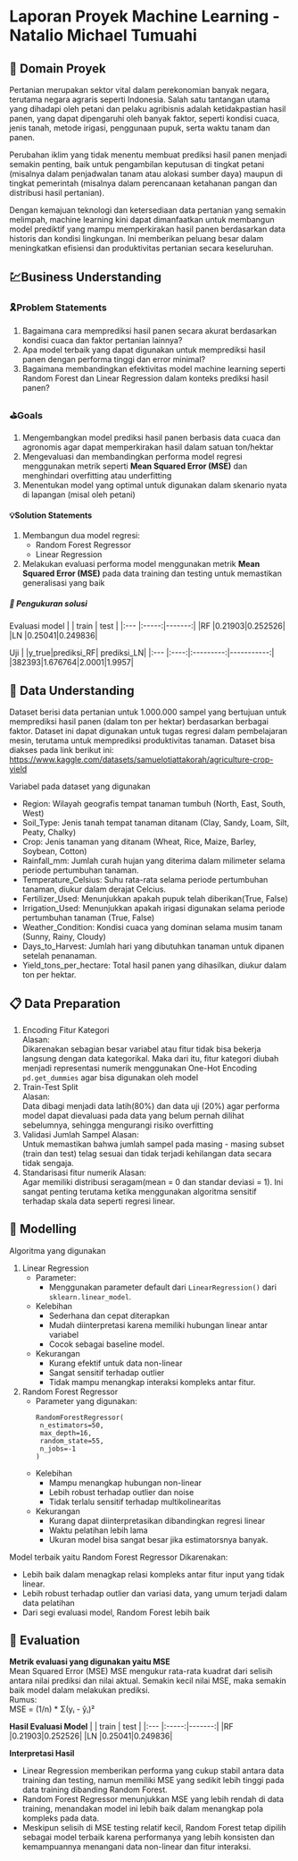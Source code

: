 # Laporan Proyek Machine Learning - Natalio Michael Tumuahi

## :dart: Domain Proyek
Pertanian merupakan sektor vital dalam perekonomian banyak negara, terutama negara agraris seperti Indonesia. Salah satu tantangan utama yang dihadapi oleh petani dan pelaku agribisnis adalah ketidakpastian hasil panen, yang dapat dipengaruhi oleh banyak faktor, seperti kondisi cuaca, jenis tanah, metode irigasi, penggunaan pupuk, serta waktu tanam dan panen.

Perubahan iklim yang tidak menentu membuat prediksi hasil panen menjadi semakin penting, baik untuk pengambilan keputusan di tingkat petani (misalnya dalam penjadwalan tanam atau alokasi sumber daya) maupun di tingkat pemerintah (misalnya dalam perencanaan ketahanan pangan dan distribusi hasil pertanian).

Dengan kemajuan teknologi dan ketersediaan data pertanian yang semakin melimpah, machine learning kini dapat dimanfaatkan untuk membangun model prediktif yang mampu memperkirakan hasil panen berdasarkan data historis dan kondisi lingkungan. Ini memberikan peluang besar dalam meningkatkan efisiensi dan produktivitas pertanian secara keseluruhan.

## 💹Business Understanding
### 🎗️Problem Statements
1. Bagaimana cara memprediksi hasil panen secara akurat berdasarkan kondisi cuaca dan faktor pertanian lainnya?
2. Apa model terbaik yang dapat digunakan untuk memprediksi hasil panen dengan performa tinggi dan error minimal?
3. Bagaimana membandingkan efektivitas model machine learning seperti Random Forest dan Linear Regression dalam konteks prediksi hasil panen?

### ⛳Goals
1. Mengembangkan model prediksi hasil panen berbasis data cuaca dan agronomis agar dapat memperkirakan hasil dalam satuan ton/hektar
2. Mengevaluasi dan membandingkan performa model regresi menggunakan metrik seperti **Mean Squared Error (MSE)** dan menghindari overfitting atau underfitting
3. Menentukan model yang optimal untuk digunakan dalam skenario nyata di lapangan (misal oleh petani)

#### 💡Solution Statements
1. Membangun dua model regresi:
   - Random Forest Regressor
   - Linear Regression
2. Melakukan evaluasi performa model menggunakan metrik **Mean Squared Error (MSE)** pada data training dan testing untuk memastikan generalisasi yang baik
##### 📐 Pengukuran solusi
Evaluasi model
|     | train | test   |
|:--- |:-----:|-------:|
|RF   |0.21903|0.252526|
|LN   |0.25041|0.249836|

Uji
|     |y_true|prediksi_RF| prediksi_LN|
|:--- |:----:|:---------:|-----------:|
|382393|1.676764|2.0001|1.9957|

## 📂 Data Understanding
Dataset berisi data pertanian untuk 1.000.000 sampel yang bertujuan untuk memprediksi hasil panen (dalam ton per hektar) berdasarkan berbagai faktor. Dataset ini dapat digunakan untuk tugas regresi dalam pembelajaran mesin, terutama untuk memprediksi produktivitas tanaman. 
Dataset bisa diakses pada link berikut ini: https://www.kaggle.com/datasets/samuelotiattakorah/agriculture-crop-yield

Variabel pada dataset yang digunakan
* Region: Wilayah geografis tempat tanaman tumbuh (North, East, South, West)
* Soil_Type: Jenis tanah tempat tanaman ditanam (Clay, Sandy, Loam, Silt, Peaty, Chalky)
* Crop: Jenis tanaman yang ditanam (Wheat, Rice, Maize, Barley, Soybean, Cotton)
* Rainfall_mm: Jumlah curah hujan yang diterima dalam milimeter selama periode pertumbuhan tanaman.
* Temperature_Celsius: Suhu rata-rata selama periode pertumbuhan tanaman, diukur dalam derajat Celcius.
* Fertilizer_Used: Menunjukkan apakah pupuk telah diberikan(True, False)
* Irrigation_Used:  Menunjukkan apakah irigasi digunakan selama periode pertumbuhan tanaman (True, False)
* Weather_Condition:  Kondisi cuaca yang dominan selama musim tanam (Sunny, Rainy, Cloudy)
* Days_to_Harvest: Jumlah hari yang dibutuhkan tanaman untuk dipanen setelah penanaman.
* Yield_tons_per_hectare: Total hasil panen yang dihasilkan, diukur dalam ton per hektar.

## 📋 Data Preparation
1. Encoding Fitur Kategori <br>
   Alasan: <br>
   Dikarenakan sebagian besar variabel atau fitur tidak bisa bekerja langsung dengan data kategorikal. Maka dari itu, fitur kategori diubah menjadi representasi numerik menggunakan One-Hot Encoding ```pd.get_dummies``` agar bisa digunakan oleh model
2. Train-Test Split <br>
   Alasan: <br>
   Data dibagi menjadi data latih(80%) dan data uji (20%) agar performa model dapat dievaluasi pada data yang belum pernah dilihat sebelumnya, sehingga mengurangi risiko overfitting
3. Validasi Jumlah Sampel
   Alasan: <br>
   Untuk memastikan bahwa jumlah sampel pada masing - masing subset (train dan test) telag sesuai dan tidak terjadi kehilangan data secara tidak sengaja.
4. Standarisasi fitur numerik
   Alasan: <br>
   Agar memiliki distribusi seragam(mean = 0 dan standar deviasi = 1). Ini sangat penting terutama ketika menggunakan algoritma sensitif terhadap skala data seperti regresi linear.

##  🤖 Modelling
Algoritma yang digunakan
1. Linear Regression
   - Parameter:
     - Menggunakan parameter default dari ```LinearRegression()``` dari ```sklearn.linear_model```.
    - Kelebihan
      - Sederhana dan cepat diterapkan
      - Mudah diinterpretasi karena memiliki hubungan linear antar variabel
      - Cocok sebagai baseline model.
    - Kekurangan
      - Kurang efektif untuk data non-linear
      - Sangat sensitif terhadap outlier
      - Tidak mampu menangkap interaksi kompleks antar fitur.
2. Random Forest Regressor
   - Parameter yang digunakan:
     ```
     RandomForestRegressor(
      n_estimators=50,
      max_depth=16,
      random_state=55,
      n_jobs=-1
     )
     ```
   - Kelebihan
     - Mampu menangkap hubungan non-linear
     - Lebih robust terhadap outlier dan noise
     - Tidak terlalu sensitif terhadap multikolinearitas
    - Kekurangan
      - Kurang dapat diinterpretasikan dibandingkan regresi linear
      - Waktu pelatihan lebih lama
      - Ukuran model bisa sangat besar jika estimatorsnya banyak.
        
Model terbaik yaitu Random Forest Regressor
Dikarenakan:
* Lebih baik dalam menagkap relasi kompleks antar fitur input yang tidak linear.
* Lebih robust terhadap outlier dan variasi data, yang umum terjadi dalam data pelatihan
* Dari segi evaluasi model, Random Forest lebih baik

## 📌 Evaluation
**Metrik evaluasi yang digunakan yaitu MSE** <br>
Mean Squared Error (MSE) 
MSE mengukur rata-rata kuadrat dari selisih antara nilai prediksi dan nilai aktual. Semakin kecil nilai MSE, maka semakin baik model dalam melakukan prediksi. <br>
Rumus: <br>
MSE = (1/n) * Σ(yᵢ - ŷᵢ)²

**Hasil Evaluasi Model**
|     | train | test   |
|:--- |:-----:|-------:|
|RF   |0.21903|0.252526|
|LN   |0.25041|0.249836|

**Interpretasi Hasil**
* Linear Regression memberikan performa yang cukup stabil antara data training dan testing, namun memiliki MSE yang sedikit lebih tinggi pada data training dibanding Random Forest.
* Random Forest Regressor menunjukkan MSE yang lebih rendah di data training, menandakan model ini lebih baik dalam menangkap pola kompleks pada data.
* Meskipun selisih di MSE testing relatif kecil, Random Forest tetap dipilih sebagai model terbaik karena performanya yang lebih konsisten dan kemampuannya menangani data non-linear dan fitur interaksi.
